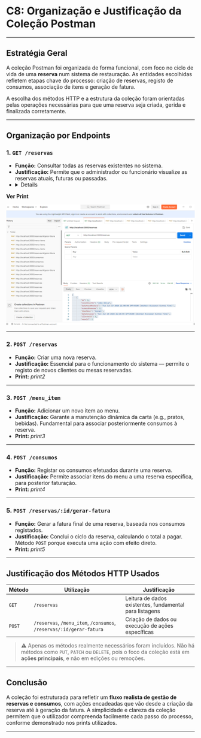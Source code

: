 # C8: Organização e Justificação da Coleção Postman

---

## Estratégia Geral

A coleção Postman foi organizada de forma funcional, com foco no ciclo de vida de uma **reserva** num sistema de restauração. As entidades escolhidas refletem etapas chave do processo: criação de reservas, registo de consumos, associação de itens e geração de fatura.

A escolha dos métodos HTTP e a estrutura da coleção foram orientadas pelas operações necessárias para que uma reserva seja criada, gerida e finalizada corretamente.

---

## Organização por Endpoints

### 1. `GET /reservas`
- **Função:** Consultar todas as reservas existentes no sistema.
- **Justificação:** Permite que o administrador ou funcionário visualize as reservas atuais, futuras ou passadas.
- <details>
<summary><strong>Ver Print</strong></summary>

![print1](../P/images/print1.png)

</details>


---

### 2. `POST /reservas`
- **Função:** Criar uma nova reserva.
- **Justificação:** Essencial para o funcionamento do sistema — permite o registo de novos clientes ou mesas reservadas.
- **Print:**  *print2*

---

### 3. `POST /menu_item`
- **Função:** Adicionar um novo item ao menu.
- **Justificação:** Garante a manutenção dinâmica da carta (e.g., pratos, bebidas). Fundamental para associar posteriormente consumos à reserva.
- **Print:**  *print3*

---

### 4. `POST /consumos`
- **Função:** Registar os consumos efetuados durante uma reserva.
- **Justificação:** Permite associar itens do menu a uma reserva específica, para posterior faturação.
- **Print:**  *print4*

---

### 5. `POST /reservas/:id/gerar-fatura`
- **Função:** Gerar a fatura final de uma reserva, baseada nos consumos registados.
- **Justificação:** Conclui o ciclo da reserva, calculando o total a pagar. Método `POST` porque executa uma ação com efeito direto.
- **Print:**  *print5*

---

## Justificação dos Métodos HTTP Usados

| Método | Utilização                  | Justificação                                                    |
|--------|-----------------------------|-----------------------------------------------------------------|
| `GET`  | `/reservas`                 | Leitura de dados existentes, fundamental para listagens        |
| `POST` | `/reservas`, `/menu_item`, `/consumos`, `/reservas/:id/gerar-fatura` | Criação de dados ou execução de ações específicas |

> ⚠️ Apenas os métodos realmente necessários foram incluídos. Não há métodos como `PUT`, `PATCH` ou `DELETE`, pois o foco da coleção está em **ações principais**, e não em edições ou remoções.

---

## Conclusão

A coleção foi estruturada para refletir um **fluxo realista de gestão de reservas e consumos**, com ações encadeadas que vão desde a criação da reserva até à geração da fatura. A simplicidade e clareza da coleção permitem que o utilizador compreenda facilmente cada passo do processo, conforme demonstrado nos prints utilizados.

---

